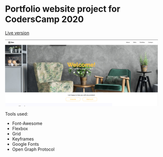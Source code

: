 # Portfolio website project for CodersCamp 2020

[Live version](https://hoolek77.github.io/me/)

<img src="/images/readme-screenshoot-1.png" />

Tools used: 
  * Font-Awesome
  * Flexbox
  * Grid
  * Keyframes
  * Google Fonts
  * Open Graph Protocol
